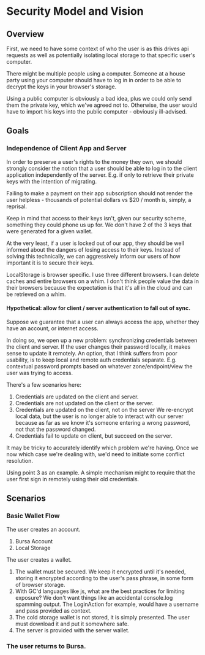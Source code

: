 # Security Model and Vision

## Overview
First, we need to have some context of who the user is as this drives api
requests as well as potentially isolating local storage to that specific user's
computer.

There might be multiple people using a computer. Someone at a house party
using your computer should have to log in in order to be able to decrypt
the keys in your browser's storage.

Using a public computer is obviously a bad idea, plus we could only send them
the private key, which we've agreed not to. Otherwise, the user would have to
import his keys into the public computer - obviously ill-advised.

## Goals

### Independence of Client App and Server
In order to preserve a user's rights to the money they own, we should strongly
consider the notion that a user should be able to log in to the client application
independently of the server. E.g. if only to retrieve their private keys with the
intention of migrating.

Failing to make a payment on their app subscription should not render the user
helpless - thousands of potential dollars vs $20 / month is, simply, a reprisal.

Keep in mind that access to their keys isn't, given our security scheme,
something they could phone us up for.  We don't have 2 of the 3 keys that were
generated for a given wallet.

At the very least, if a user is locked out of our app, they should be well
informed about the dangers of losing access to their keys. Instead of solving
this technically, we can aggressively inform our users of how important it is to
secure their keys.

LocalStorage is browser specific. I use three different browsers. I can delete
caches and entire browsers on a whim. I don't think people value the data in
their browsers because the expectation is that it's all in the cloud and can be
retrieved on a whim.

#### Hypothetical: allow for client / server authentication to fall out of sync.
Suppose we guarantee that a user can always access the app, whether they have an
account, or internet access.

In doing so, we open up a new problem: synchronizing credentials between the
client and server. If the user changes their password locally, it makes sense to
update it remotely. An option, that I think suffers from poor usability, is to
keep local and remote auth credentials separate. E.g. contextual password prompts
based on whatever zone/endpoint/view the user was trying to access.

There's a few scenarios here:

 1. Credentials are updated on the client and server.
 2. Credentials are not updated on the client or the server.
 3. Credentials are updated on the client, not on the server
    We re-encrypt local data, but the user is no longer able to interact
    with our server because as far as we know it's someone entering a wrong
    password, not that the password changed.
 4. Credentials fail to update on client, but succeed on the server.

It may be tricky to accurately identify which problem we're having. Once we now
which case we're dealing with, we'd need to initiate some conflict resolution.

Using point 3 as an example. A simple mechanism might to require that the user
first sign in remotely using their old credentials.

## Scenarios

### Basic Wallet Flow

The user creates an account.

 1. Bursa Account
 2. Local Storage

The user creates a wallet.

 1. The wallet must be secured. We keep it encrypted until it's needed, storing
    it encrypted according to the user's pass phrase, in some form of browser storage.
 2. With GC'd languages like js, what are the best practices for limiting exposure?
    We don't want things like an accidental console.log spamming output. The LoginAction
    for example, would have a username and pass provided as context.
 3. The cold storage wallet is not stored, it is simply presented. The user must
    download it and put it somewhere safe.
 4. The server is provided with the server wallet.

### The user returns to Bursa.
